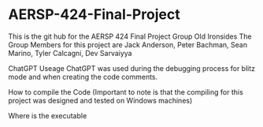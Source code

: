 # AERSP-424-Final-Project
This is the git hub for the AERSP 424 Final Project Group Old Ironsides 
The Group Members for this project are Jack Anderson, Peter Bachman, Sean Marino, Tyler Calcagni, Dev Sarvaiyya

ChatGPT Useage
ChatGPT was used during the debugging process for blitz mode and when creating the code comments. 

How to compile the Code (Important to note is that the compiling for this project was designed and tested on Windows machines)

Where is the executable
